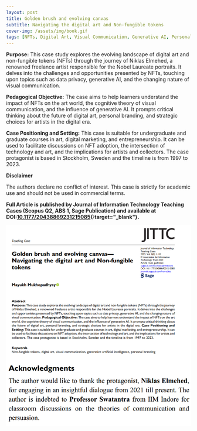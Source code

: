 ```yaml
---
layout: post
title: Golden brush and evolving canvas
subtitle: Navigating the digital art and Non-fungible tokens
cover-img: /assets/img/book.gif
tags: [NFTs, Digital Art, Visual Communication, Generative AI, Personal Branding, Fintech]
---
```


**Purpose:** This case study explores the evolving landscape of digital art and non-fungible tokens (NFTs) through the journey of Niklas Elmehed, a renowned freelance artist responsible for the Nobel Laureate portraits. It delves into the challenges and opportunities presented by NFTs, touching upon topics such as data privacy, generative AI, and the changing nature of visual communication. 

**Pedagogical Objective:** The case aims to help learners understand the impact of NFTs on the art world, the cognitive theory of visual communication, and the influence of generative AI. It prompts critical thinking about the future of digital art, personal branding, and strategic choices for artists in the digital era. 

**Case Positioning and Setting:** This case is suitable for undergraduate and graduate courses in art, digital marketing, and entrepreneurship. It can be used to facilitate discussions on NFT adoption, the intersection of technology and art, and the implications for artists and collectors. The case protagonist is based in Stockholm, Sweden and the timeline is from 1997 to 2023.

**Disclaimer**

The authors declare no conflict of interest. This case is strictly for academic use and should not be used in commercial terms. 

**Full Article is published by Journal of Information Technology Teaching Cases (Scopus Q2, ABS 1, Sage Publication) and available at DOI:[10.1177/20438869231215085](https://doi.org/10.1177/20438869231215085){:target="_blank"}.**

![](/assets/img/case_snap.png)
